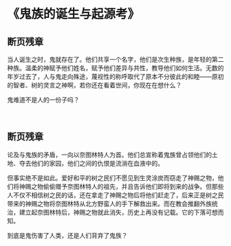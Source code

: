 # 《鬼族的诞生与起源考》
## 断页残章
当人诞生之时，鬼就存在了。他们共享一个名字，他们是次生种族，是年轻的第二种族。温柔的神赋予他们姓名，赋予他们差异与共性，教导他们如何生活。无数的年岁过去了，人与鬼走向殊途，蔑视性的称呼取代了原本不分彼此的和睦——原初的智者、树的灵言之神啊，若你还在看着世间，你现在在想什么？

鬼难道不是人的一份子吗？

<br>

## 断页残章
论及与鬼族的矛盾，一向以奈图林特人为首。他们总宣称着鬼族曾占领他们的土地、夺去他们的家园，他们之间的仇恨是流淌在血液中的。

但事实绝不是如此。爱好和平的树之民们不愿见到生灵涂炭而窃走了神赐之物，他们将神赐之物偷偷赠予奈图林特人的祖先，并且告诉他们即将到来的战争。但那些人不仅不相信树之民的话，还在拿走了神赐之物后将他们赶走了，后来正是树之民带来的神赐之物将奈图林特从北方野蛮人的手下解救出来。而在教会推翻外族统治，建立起奈图林特后，神赐之物就此消失，历史上再没有记载。它的下落可想而知。

到底是鬼伤害了人类，还是人们背弃了鬼族？
